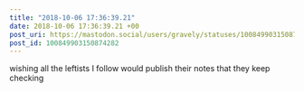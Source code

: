 ```yaml
---
title: "2018-10-06 17:36:39.21"
date: 2018-10-06 17:36:39.21 +00
post_uri: https://mastodon.social/users/gravely/statuses/100849903150874282
post_id: 100849903150874282
---
```

wishing all the leftists I follow would publish their notes that they keep checking



